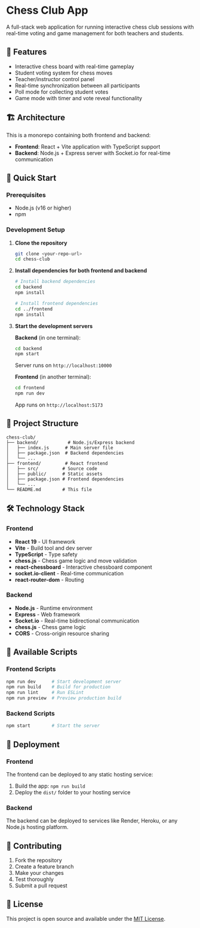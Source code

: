 # Chess Club App

A full-stack web application for running interactive chess club sessions with real-time voting and game management for both teachers and students.

## 🎯 Features

- Interactive chess board with real-time gameplay
- Student voting system for chess moves
- Teacher/instructor control panel
- Real-time synchronization between all participants
- Poll mode for collecting student votes
- Game mode with timer and vote reveal functionality

## 🏗️ Architecture

This is a monorepo containing both frontend and backend:

- **Frontend**: React + Vite application with TypeScript support
- **Backend**: Node.js + Express server with Socket.io for real-time communication

## 🚀 Quick Start

### Prerequisites

- Node.js (v16 or higher)
- npm

### Development Setup

1. **Clone the repository**
   ```bash
   git clone <your-repo-url>
   cd chess-club
   ```

2. **Install dependencies for both frontend and backend**
   ```bash
   # Install backend dependencies
   cd backend
   npm install

   # Install frontend dependencies
   cd ../frontend
   npm install
   ```

3. **Start the development servers**

   **Backend** (in one terminal):
   ```bash
   cd backend
   npm start
   ```
   Server runs on `http://localhost:10000`

   **Frontend** (in another terminal):
   ```bash
   cd frontend
   npm run dev
   ```
   App runs on `http://localhost:5173`

## 📁 Project Structure

```
chess-club/
├── backend/           # Node.js/Express backend
│   ├── index.js      # Main server file
│   ├── package.json  # Backend dependencies
│   └── ...
├── frontend/         # React frontend
│   ├── src/         # Source code
│   ├── public/      # Static assets
│   ├── package.json # Frontend dependencies
│   └── ...
└── README.md        # This file
```

## 🛠️ Technology Stack

### Frontend
- **React 19** - UI framework
- **Vite** - Build tool and dev server
- **TypeScript** - Type safety
- **chess.js** - Chess game logic and move validation
- **react-chessboard** - Interactive chessboard component
- **socket.io-client** - Real-time communication
- **react-router-dom** - Routing

### Backend
- **Node.js** - Runtime environment
- **Express** - Web framework
- **Socket.io** - Real-time bidirectional communication
- **chess.js** - Chess game logic
- **CORS** - Cross-origin resource sharing

## 🔧 Available Scripts

### Frontend Scripts
```bash
npm run dev      # Start development server
npm run build    # Build for production
npm run lint     # Run ESLint
npm run preview  # Preview production build
```

### Backend Scripts
```bash
npm start        # Start the server
```

## 🚀 Deployment

### Frontend
The frontend can be deployed to any static hosting service:
1. Build the app: `npm run build`
2. Deploy the `dist/` folder to your hosting service

### Backend
The backend can be deployed to services like Render, Heroku, or any Node.js hosting platform.

## 🤝 Contributing

1. Fork the repository
2. Create a feature branch
3. Make your changes
4. Test thoroughly
5. Submit a pull request

## 📝 License

This project is open source and available under the [MIT License](LICENSE).